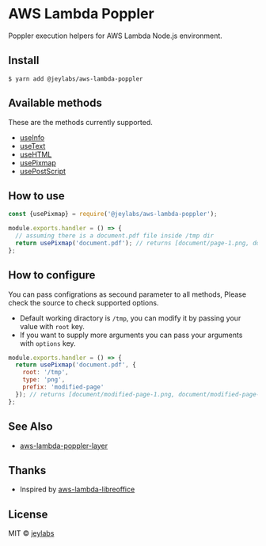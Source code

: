 # AWS Lambda Poppler

Poppler execution helpers for AWS Lambda Node.js environment.

## Install

```
$ yarn add @jeylabs/aws-lambda-poppler
```

## Available methods

These are the methods currently supported.

- [useInfo](https://linux.die.net/man/1/pdfinfo)
- [useText](https://linux.die.net/man/1/pdftotext)
- [useHTML](https://linux.die.net/man/1/pdftohtml)
- [usePixmap](https://linux.die.net/man/1/pdftoppm)
- [usePostScript](https://linux.die.net/man/1/pdftops)

## How to use

```js
const {usePixmap} = require('@jeylabs/aws-lambda-poppler');

module.exports.handler = () => {
  // assuming there is a document.pdf file inside /tmp dir
  return usePixmap('document.pdf'); // returns [document/page-1.png, document/page-2.png]
};
```

## How to configure

You can pass configrations as secound parameter to all methods, Please check the source to check supported options.

- Default working diractory is `/tmp`, you can modify it by passing your value with `root` key.
- If you want to supply more arguments you can pass your arguments with `options` key.

```js
module.exports.handler = () => {
  return usePixmap('document.pdf', {
    root: '/tmp',
    type: 'png',
    prefix: 'modified-page'
  }); // returns [document/modified-page-1.png, document/modified-page-2.png]
};
```

## See Also

- [aws-lambda-poppler-layer](https://github.com/jeylabs/aws-lambda-poppler-layer)

## Thanks

- Inspired by [aws-lambda-libreoffice](https://raw.githubusercontent.com/shelfio/aws-lambda-libreoffice)

## License

MIT © [jeylabs](https://jeylabs.com/)
